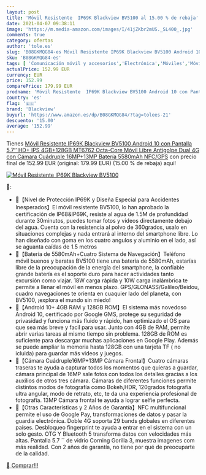 ```yaml
---
layout: post
title: 'Móvil Resistente  IP69K Blackview BV5100 al 15.00 % de rebaja'
date: 2021-04-07 09:38:11
image: 'https://m.media-amazon.com/images/I/41jZKbr2mUS._SL400_.jpg'
comments: true
category: ofertas
author: 'tole.es'
slug: 'B08GKMQG84-es Móvil Resistente IP69K Blackview BV5100 Android 10 con...'
sku: 'B08GKMQG84-es'
tags: [ 'Comunicación móvil y accesorios','Electrónica','Móviles','Móviles y smartphones libres','android','blackview', ]
actualPrice: 152.99 EUR
currency: EUR
price: 152.99
comparePrice: 179.99 EUR
prodname: 'Móvil Resistente  IP69K Blackview BV5100 Android 10 con Pantalla 5.7’’ HD+ IPS  4GB+128GB MT6762 Octa-Core Móvil Libre Antigolpe  Dual 4G con Cámara Cuádruple 16MP+13MP  Batería 5580mAh NFC/GPS'
country: 'es'
flag: '🇪🇸'
brand: 'Blackview'
buyurl: 'https://www.amazon.es/dp/B08GKMQG84/?tag=tolees-21'
descuento: '15.00'
average: '152.99'
---
```


Tienes [Móvil Resistente  IP69K Blackview BV5100 Android 10 con Pantalla 5.7’’ HD+ IPS  4GB+128GB MT6762 Octa-Core Móvil Libre Antigolpe  Dual 4G con Cámara Cuádruple 16MP+13MP  Batería 5580mAh NFC/GPS](https://www.amazon.es/dp/B08GKMQG84/?tag=tolees-21) con precio final de  152.99 EUR (original: 179.99 EUR) (15.00 %  de rebaja) aqui!

[![Móvil Resistente  IP69K Blackview BV5100](https://m.media-amazon.com/images/I/41jZKbr2mUS._SL400_.jpg)](https://www.amazon.es/dp/B08GKMQG84/?tag=tolees-21)

🔎:

- 💎【Nivel de Protección IP69K y Diseña Especial para Accidentes Inesperados】El móvil resistente BV5100, lo han aprobado la certificación de IP68&IP69K, resiste al agua de 1.5M de profundidad durante 30minutos, puedes tomar fotos y videos directamente debajo del agua. Cuenta con la resistencia al polvo de 360grados, usalo en situaciones complejas y nada entrará al interno del smartphone libre. Lo han diseñado con goma en los cuatro angulos y aluminio en el lado, así se aguanta caídas de 1.5 metros
- 💎【Batería de 5580mAh+Cuatro Sistema de Navegación】Teléfono móvil buenos y baratas BV5100 tiene una batería de 5580mAh, estarías libre de la preocupación de la energía del smartphone, la confiable grande batería es el soporte duro para hacer actividades tanto excursión como viajar. 18W carga rápida y 10W carga inalámbrica te permite a llenar el móvil en menos plazo. GPS/GLONASS/Galileo/Beidou, cuadro navegaciones te orienta en cuaquier lado del planeta, con BV5100, ¡explora el mundo sin miedo!
- 💎【Android 10+ 4GB RAM y 128GB ROM】El sistema más novedoso Android 10, certificado por Google GMS, protege su seguridad de privasidad y funciona más fluido y rápido, han optimizado el OS para que sea más breve y facil para usar. Junto con 4GB de RAM, permite abrir varias tareas al mismo tiempo sin problema. 128GB de ROM es suficiente para descargar muchas aplicaciones en Google Play. Además se puede ampliar la memoria hasta 128GB con una tarjeta TF ( no icluida) para guardar más videos y juegos.
- 💎【Cámara Cuádruple16MP+13MP Cámara Frontal】Cuatro cámaras traseras te ayuda a capturar todos los momentos que quieras a guardar, cámara principal de 16MP sale fotos con todos los detalles gracias a los auxilios de otros tres cámara. Cámaras de diferentes funciones permite distintos modos de fotografía como Bokeh,HDR, 120grados fotografía ultra angular, modo de retrato, etc, te da una experiencia profesional de fotografía. 13MP Cámara frontal te ayuda a lograr selfie perfecta.
- 💎【Otras Características y 2 Años de Garantía】NFC multifuncional permite el uso de Google Pay, transformaciones de datos y pasar la guardia electrónica. Doble 4G soporta 29 bands globales en diferentes países. Desbloqueo fingerprint te ayuda a entrar en el sistema con un solo gesto. OTG Y Bluetooth 5 transforma datos con velocidades más altas. Pantalla 5.7 ´´ de vidrio Corning Gorilla 3, muestra imagenes com más realidad. Con 2 años de garantía, no tiene por qué de preocuparte de la calidad.

[🛒 Comprar!!!](https://www.amazon.es/dp/B08GKMQG84/?tag=tolees-21)
